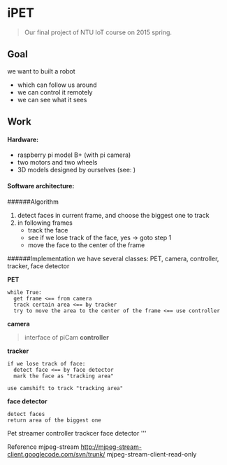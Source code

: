 # iPET 
> Our final project of NTU IoT course on 2015 spring.

## Goal
we want to built a robot
- which can follow us around
- we can control it remotely
- we can see what it sees

## Work
#### Hardware:
- raspberry pi model B+ (with pi camera)
- two motors and two wheels
- 3D models designed by ourselves (see:  )

#### Software architecture:
######Algorithm
1. detect faces in current frame, and choose the biggest one to track
2. in following frames
   - track the face
   - see if we lose track of the face, yes -> goto step 1
   - move the face to the center of the frame

######Implementation
we have several classes: PET, camera, controller, tracker, face detector

**PET**
```
while True:
  get frame <== from camera
  track certain area <== by tracker
  try to move the area to the center of the frame <== use controller
```
**camera**
> interface of piCam
**controller**

**tracker**
```
if we lose track of face:
  detect face <== by face detector
  mark the face as "tracking area"

use camshift to track "tracking area"
```
**face detector**
```
detect faces
return area of the biggest one
```



  Pet
    streamer
    controller
    trackcer
      face detector
'''
  
Reference
  mjpeg-stream
  http://mjpeg-stream-client.googlecode.com/svn/trunk/ mjpeg-stream-client-read-only
  
